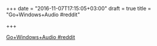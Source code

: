 +++
date = "2016-11-07T17:15:05+03:00"
draft = true
title = "Go+Windows+Audio  #reddit"

+++

<p><a href="https://t.co/JYHQk3dUug">Go+Windows+Audio  #reddit</a></p>
